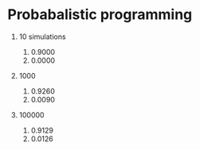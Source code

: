 # Probabalistic programming

1. 10 simulations
   1. 0.9000
   2. 0.0000

2. 1000
    1. 0.9260
    2. 0.0090

3. 100000
   1. 0.9129
   2. 0.0126